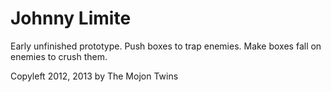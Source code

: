 # Johnny Limite

Early unfinished prototype. Push boxes to trap enemies. Make boxes fall on enemies to crush them.

Copyleft 2012, 2013 by The Mojon Twins

